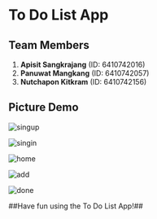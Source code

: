 # To Do List App

## Team Members
1. **Apisit Sangkrajang** (ID: 6410742016)
2. **Panuwat Mangkang** (ID: 6410742057)
3. **Nutchapon Kitkram** (ID: 6410742156)

## Picture Demo

![singup](https://github.com/ZzMEGAzZ/KotlinToDoList/assets/88434297/d3b98cb0-a236-406e-8f01-422f19d663af)

![singin](https://github.com/ZzMEGAzZ/KotlinToDoList/assets/88434297/994ea057-c24d-4ca8-a062-3663cca0c6ef)

![home](https://github.com/ZzMEGAzZ/KotlinToDoList/assets/88434297/1cec8269-3e35-40f3-9ab1-ca79e99cf84b)

![add](https://github.com/ZzMEGAzZ/KotlinToDoList/assets/88434297/ca39beb2-3118-44df-9a3b-618922585263)

![done](https://github.com/ZzMEGAzZ/KotlinToDoList/assets/88434297/8e8a7f08-0669-4678-a7cf-d1805ccceec8)


##Have fun using the To Do List App!##
